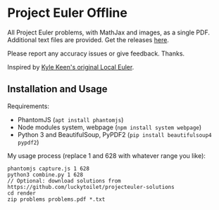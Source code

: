 Project Euler Offline
=====================
All Project Euler problems, with MathJax and images, as a single PDF. Additional text files are provided. Get the releases [here](https://github.com/wxv/project-euler-offline/releases).

Please report any accuracy issues or give feedback. Thanks.

Inspired by [Kyle Keen's original Local Euler](http://kmkeen.com/local-euler/2008-07-16-07-33-00.html).

Installation and Usage
----------------------
Requirements:
- PhantomJS (`apt install phantomjs`)
- Node modules system, webpage (`npm install system webpage`)
- Python 3 and BeautifulSoup, PyPDF2 (`pip install beautifulsoup4 pypdf2`)

My usage process (replace 1 and 628 with whatever range you like):

    phantomjs capture.js 1 628
    python3 combine.py 1 628
    // Optional: download solutions from https://github.com/luckytoilet/projecteuler-solutions
    cd render
    zip problems problems.pdf *.txt

